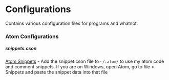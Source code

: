 # Configurations

Contains various configuration files for programs and whatnot.

### Atom Configurations

##### snippets.cson

[Atom Snippets](https://atom.io/packages/snippets) - Add the snippet.cson file to `~/.atom/` to use my atom code and comment snippets. If you are on Windows, open Atom, go to file > Snippets and paste the snippet data into that file
